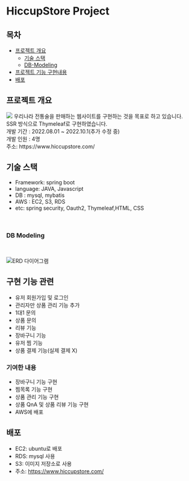 # HiccupStore Project

## 목차

  * [프로젝트 개요](#프로젝트-개요)
      - [ 기술 스택](#기술-스택)
      - [ DB-Modeling](#db-modeling)
  * [프로젝트 기능 구현내용](#구현-기능-관련)
  * [배포](#배포)

## 프로젝트 개요

<img src="https://user-images.githubusercontent.com/91558193/195794514-d6f2a6c3-ab52-45f0-9842-5cdd57f8a140.png">
우리나라 전통술을 판매하는 웹사이트를 구현하는 것을 목표로 하고 있습니다.<br>
SSR 방식으로 Thymeleaf로 구현하였습니다.<br>
개발 기간 : 2022.08.01 ~ 2022.10.1(추가 수정 중)<br>
개발 인원 : 4명<br>
주소: https://www.hiccupstore.com/
<br/>

## 기술 스택
- Framework: spring boot
- language: JAVA, Javascript
- DB : mysql, mybatis
- AWS : EC2, S3, RDS
- etc: spring security, Oauth2, Thymeleaf,HTML, CSS
<br/>

### DB Modeling

<br/>

![ERD 다이어그램](https://user-images.githubusercontent.com/91558193/195801462-799b3c7a-ce69-4b80-8ea1-ef778e05aab8.png)


## 구현 기능 관련
 - 유저 회원가입 및 로그인
 - 관리자만 상품 관리 기능 추가
 - 1대1 문의
 - 상품 문의
 - 리뷰 기능
 - 장바구니 기능
 - 유저 찜 기능
 - 상품 결제 기능(실제 결제 X)
### 기여한 내용
 - 장바구니 기능 구현
 - 찜목록 기능 구현
 - 상품 관리 기능 구현
 - 상품 QnA 및 상품 리뷰 기능 구현
 - AWS에 배포


## 배포
 - EC2: ubuntu로 배포
 - RDS: mysql 사용
 - S3: 이미지 저장소로 사용
 - 주소: https://www.hiccupstore.com/
